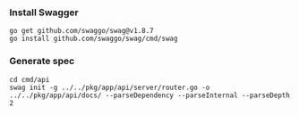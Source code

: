 ### Install Swagger

```
go get github.com/swaggo/swag@v1.8.7
go install github.com/swaggo/swag/cmd/swag
```

### Generate spec

```
cd cmd/api
swag init -g ../../pkg/app/api/server/router.go -o ../../pkg/app/api/docs/ --parseDependency --parseInternal --parseDepth 2
```

